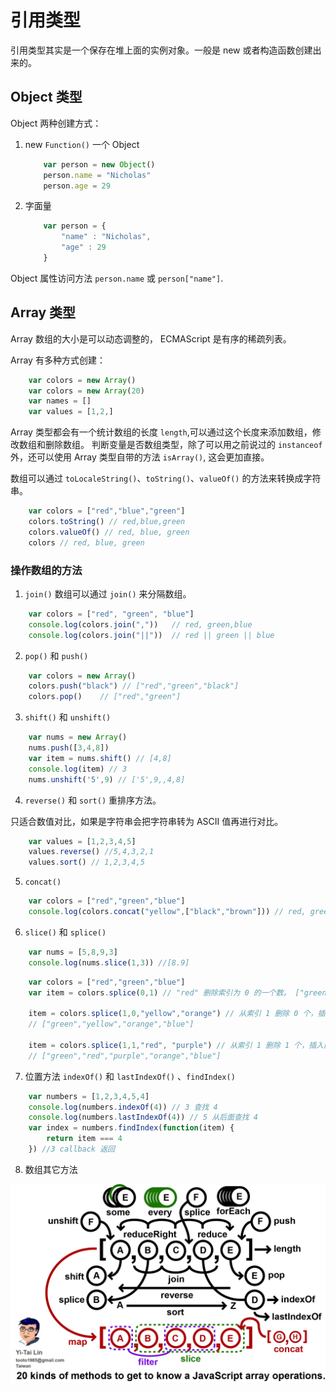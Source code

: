 # 引用类型

引用类型其实是一个保存在堆上面的实例对象。一般是 new 或者构造函数创建出来的。

## Object 类型

Object 两种创建方式：

1. new `Function()` 一个 Object

    ```javascript
        var person = new Object()
        person.name = "Nicholas"
        person.age = 29
    ```

2. 字面量

    ```javascript
        var person = {
            "name" : "Nicholas",
            "age" : 29
        }
    ```

Object 属性访问方法 `person.name` 或 `person["name"]`.

## Array 类型

Array 数组的大小是可以动态调整的， ECMAScript 是有序的稀疏列表。

Array 有多种方式创建：

```javascript
    var colors = new Array()
    var colors = new Array(20)
    var names = []
    var values = [1,2,]
```

Array 类型都会有一个统计数组的长度 `length`,可以通过这个长度来添加数组，修改数组和删除数组。
判断变量是否数组类型，除了可以用之前说过的 `instanceof` 外，还可以使用 Array 类型自带的方法 `isArray()`, 这会更加直接。

数组可以通过 `toLocaleString()`、`toString()`、`valueOf()` 的方法来转换成字符串。

```javascript
    var colors = ["red","blue","green"]
    colors.toString() // red,blue,green
    colors.valueOf() // red, blue, green
    colors // red, blue, green
```

### 操作数组的方法
1. `join()` 
数组可以通过 `join()` 来分隔数组。

```javascript
    var colors = ["red", "green", "blue"]
    console.log(colors.join(","))   // red, green,blue
    console.log(colors.join("||"))  // red || green || blue
```

2. `pop()` 和 `push()`

```javascript
    var colors = new Array()
    colors.push("black") // ["red","green","black"]
    colors.pop()    // ["red","green"]
```

3. `shift()` 和 `unshift()`

```javascript
    var nums = new Array()
    nums.push([3,4,8])
    var item = nums.shift() // [4,8]
    console.log(item) // 3
    nums.unshift('5',9) // ['5',9,,4,8]
```

4. `reverse()` 和 `sort()` 重排序方法。

只适合数值对比，如果是字符串会把字符串转为 ASCII 值再进行对比。

```javascript
    var values = [1,2,3,4,5]
    values.reverse() //5,4,3,2,1
    values.sort() // 1,2,3,4,5
```

5. `concat()`

```javascript
    var colors = ["red","green","blue"]
    console.log(colors.concat("yellow",["black","brown"])) // red, green, blue, yellow, black, brown
```

6. `slice()` 和 `splice()`

```javascript
    var nums = [5,8,9,3] 
    console.log(nums.slice(1,3)) //[8.9]
```

```javascript
    var colors = ["red","green","blue"]
    var item = colors.splice(0,1) // "red" 删除索引为 0 的一个数。 ["green","blue"]

    item = colors.splice(1,0,"yellow","orange") // 从索引 1 删除 0 个，插入两个 
    // ["green","yellow","orange","blue"]

    item = colors.splice(1,1,"red", "purple") // 从索引 1 删除 1 个，插入两个
    // ["green","red","purple","orange","blue"]
```

7. 位置方法 `indexOf()` 和 `lastIndexOf()` 、`findIndex()`

```javascript
    var numbers = [1,2,3,4,5,4]
    console.log(numbers.indexOf(4)) // 3 查找 4 
    console.log(numbers.lastIndexOf(4)) // 5 从后面查找 4
    var index = numbers.findIndex(function(item) {
        return item === 4
    }) //3 callback 返回
```

8. 数组其它方法

![image](/img/array.jpg)